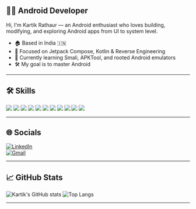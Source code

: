 ## 👨‍💻 Android Developer

Hi, I'm Kartik Rathaur — an Android enthusiast who loves building, modifying, and exploring Android apps from UI to system level.

- 🏠 Based in India 🇮🇳
- 📱 Focused on Jetpack Compose, Kotlin & Reverse Engineering
- 🧠 Currently learning Smali, APKTool, and rooted Android emulators
- 🛠️ My goal is to master Android 

---

## 🛠️ Skills

<p align="left">
  <img src="https://img.shields.io/badge/Kotlin-7F52FF?style=for-the-badge&logo=kotlin&logoColor=white" />
  <img src="https://img.shields.io/badge/Java-ED8B00?style=for-the-badge&logo=openjdk&logoColor=white" />
  <img src="https://img.shields.io/badge/Jetpack_Compose-4285F4?style=for-the-badge&logo=android&logoColor=white" />
  <img src="https://img.shields.io/badge/MVVM-1C1C1C?style=for-the-badge&logo=android&logoColor=white" />
  <img src="https://img.shields.io/badge/APKTool-E34F26?style=for-the-badge&logo=android&logoColor=white" />
  <img src="https://img.shields.io/badge/Frida-000000?style=for-the-badge&logo=linux&logoColor=white" />
  <img src="https://img.shields.io/badge/Smali-222222?style=for-the-badge&logo=android&logoColor=white" />
  <img src="https://img.shields.io/badge/ADB-434343?style=for-the-badge&logo=android&logoColor=white" />
  <img src="https://img.shields.io/badge/Linux-FCC624?style=for-the-badge&logo=linux&logoColor=black" />
  <img src="https://img.shields.io/badge/Git-F05032?style=for-the-badge&logo=git&logoColor=white" />
  <img src="https://img.shields.io/badge/Reverse_Engineering-000000?style=for-the-badge&logo=bugcrowd&logoColor=white" />
</p>


---

## 🌐 Socials

[![LinkedIn](https://img.shields.io/badge/-LinkedIn-0077B5?style=flat&logo=linkedin&logoColor=white)](https://linkedin.com/in/yourprofile)  
[![Gmail](https://img.shields.io/badge/-Email-D14836?style=flat&logo=gmail&logoColor=white)](mailto:yourmail@gmail.com)

---

## 📈 GitHub Stats

![Kartik's GitHub stats](https://github-readme-stats.vercel.app/api?username=yourgithub&show_icons=true&theme=tokyonight)
![Top Langs](https://github-readme-stats.vercel.app/api/top-langs/?username=yourgithub&layout=compact&theme=tokyonight)

---

